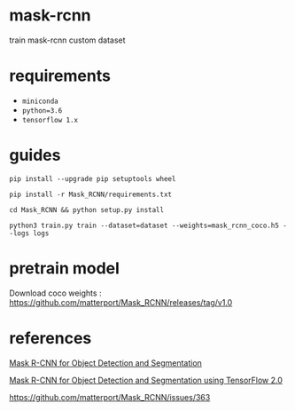 # mask-rcnn
train mask-rcnn custom dataset

# requirements

- `miniconda`
- `python=3.6`
- `tensorflow 1.x`

# guides

`pip install --upgrade pip setuptools wheel`

`pip install -r Mask_RCNN/requirements.txt`

`cd Mask_RCNN && python setup.py install`

`python3 train.py train --dataset=dataset --weights=mask_rcnn_coco.h5 --logs logs`

# pretrain model

Download coco weights : https://github.com/matterport/Mask_RCNN/releases/tag/v1.0

# references

[Mask R-CNN for Object Detection and Segmentation](https://github.com/matterport/Mask_RCNN)

[Mask R-CNN for Object Detection and Segmentation using TensorFlow 2.0](https://github.com/ahmedfgad/Mask-RCNN-TF2)

https://github.com/matterport/Mask_RCNN/issues/363
